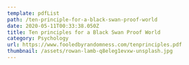 ```yaml
---
template: pdfList
path: /ten-principle-for-a-black-swan-proof-world
date: 2020-05-11T00:33:38.050Z
title: Ten principles for a Black Swan Proof World
category: Psychology
url: https://www.fooledbyrandomness.com/tenprinciples.pdf
thumbnail: /assets/rowan-lamb-q8eleg1evxw-unsplash.jpg
---
```

